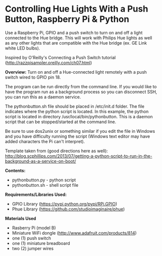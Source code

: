 Controlling Hue Lights With a Push Button, Raspberry Pi & Python
==============
Use a Raspberry Pi, GPIO and a push switch to turn on and off a light connected to the Hue bridge. This will work with Philips Hue lights as well as any other lights that are compatible with the Hue bridge (ex. GE Link white LED bulbs).

Inspired by O'Reilly's Connecting a Push Switch tutorial (http://razzpisampler.oreilly.com/ch07.html)

**Overview:** 
Turn on and off a Hue-connected light remotely with a push switch wired to GPIO pin 18. 

The program can be run directly from the command line. If you would like to have the program run as a background process so you can disconnect SSH, you can run this as a daemon service. 

The pythonbutton.sh file should be placed in /etc/init.d folder. The file indicates where the python script is located. In this example, the python script is located in directory /usr/local/bin/pythonbutton. This is a daemon script that can be stopped/started at the command line. 

Be sure to use dos2unix or something similar if you edit the file in Windows and you have difficulty running the script (Windows text editor may have added characters the Pi can't interpret). 

Template taken from (good directions here as well): http://blog.scphillips.com/2013/07/getting-a-python-script-to-run-in-the-background-as-a-service-on-boot/

**Contents:**
- pythonbutton.py - python script
- pythonbutton.sh - shell script file

**Requirements/Libraries Used:**
- GPIO Library (https://pypi.python.org/pypi/RPi.GPIO)
- Phue Library (https://github.com/studioimaginaire/phue)

**Materials Used**
- Rasberry Pi (model B)
- Miniature WiFi dongle (http://www.adafruit.com/products/814)
- one (1) push switch
- one (1) miniature breadboard
- two (2) jumper wires

